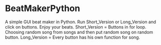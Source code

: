 # BeatMakerPython
A simple GUI beat maker in Python. 
Run Short_Version or Long_Version and click on buttons. Enjoy your beats.
Short_Version = Buttons in for loop. Choosing random song from songs and then put random song on random button.
Long_Version = Every button has his own function for song.
